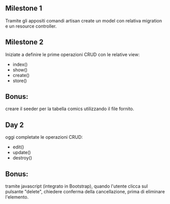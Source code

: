 ## Milestone 1

Tramite gli appositi comandi artisan create un model con relativa migration e un resource controller.

## Milestone 2

Iniziate a definire le prime operazioni CRUD con le relative view:

-   index()
-   show()
-   create()
-   store()

## Bonus:

creare il seeder per la tabella comics utilizzando il file fornito.

## Day 2

oggi completate le operazioni CRUD:

-   edit()
-   update()
-   destroy()

## Bonus:

tramite javascript (integrato in Bootstrap), quando l'utente clicca sul pulsante "delete", chiedere conferma della cancellazione, prima di eliminare l'elemento.
